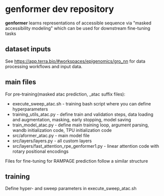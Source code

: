 # genformer dev repository

**genformer** learns representations of accessible sequence via "masked accessibility modeling" which can be used for downstream fine-tuning tasks

## dataset inputs
See https://app.terra.bio/#workspaces/epigenomics/gro_nn for data processing workflows
and input data. 

## main files
For pre-training(masked atac prediction, _atac suffix files):
 * execute_sweep_atac.sh - training bash script where you can define hyperparameters
 * training_utils_atac.py - define train and validation steps, data loading and augmentation, masking, early stopping, model saving
 * train_model_atac.py - define main training loop, argument parsing, wandb initialization code, TPU initialization code
 * src/aformer_atac.py - main model file
 * src/layers/layers.py - all custom layers
 * src/layers/fast_attention_rpe_genformer1.py - linear attention code with rotary positional encodings

Files for fine-tuning for RAMPAGE prediction follow a similar structure

## training

Define hyper- and sweep parameters in execute_sweep_atac.sh

